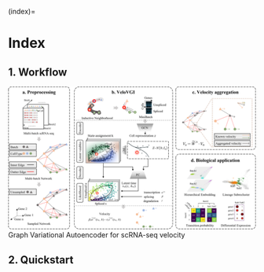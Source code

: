 (index)=

# Index

## 1. Workflow

![流程图](../img/pipeline.png)
Graph Variational Autoencoder for scRNA-seq velocity

## 2. Quickstart 